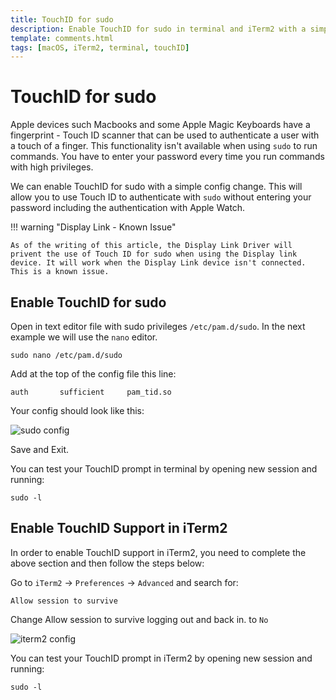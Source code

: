 ```yaml
---
title: TouchID for sudo
description: Enable TouchID for sudo in terminal and iTerm2 with a simple config change.
template: comments.html
tags: [macOS, iTerm2, terminal, touchID]
---
```


# TouchID for sudo

Apple devices such Macbooks and some Apple Magic Keyboards have a fingerprint - Touch ID scanner that can be used to authenticate a user with a touch of a finger. This functionality isn't available when using `sudo` to run commands.
You have to enter your password every time you run commands with high privileges.

We can enable TouchID for sudo with a simple config change. This will allow you to use Touch ID to authenticate with `sudo` without entering your password including the authentication with Apple Watch.

!!! warning "Display Link - Known Issue"

    As of the writing of this article, the Display Link Driver will privent the use of Touch ID for sudo when using the Display link device. It will work when the Display Link device isn't connected. This is a known issue.

## Enable TouchID for sudo

Open in text editor file with sudo privileges `/etc/pam.d/sudo`. In the next example we will use the `nano` editor.

```shell
sudo nano /etc/pam.d/sudo
```

Add at the top of the config file this line:

```shell
auth       sufficient     pam_tid.so
```

Your config should look like this:

![sudo config][sudo-config-img]

Save and Exit.

You can test your TouchID prompt in terminal by opening new session and running:

```shell
sudo -l
```

## Enable TouchID Support in iTerm2

In order to enable TouchID support in iTerm2, you need to complete the above section and then follow the steps below:

Go to `iTerm2` -> `Preferences` -> `Advanced` and search for:

```text
Allow session to survive
```

Change Allow session to survive logging out and back in. to `No`

![iterm2 config][iterm2-config-img]

You can test your TouchID prompt in iTerm2 by opening new session and running:

```shell
sudo -l
```

<!-- appendices -->

<!-- urls -->

<!-- images -->

[sudo-config-img]: ../assets/images/fb12505e-efb0-11ec-a168-bb2b078361cc.jpg 'sudo config'
[iterm2-config-img]: ../assets/images/1005eba0-efb2-11ec-ae3d-93f62b51db08.jpg 'iterm2 config'

<!--css-->

<!-- end appendices -->
